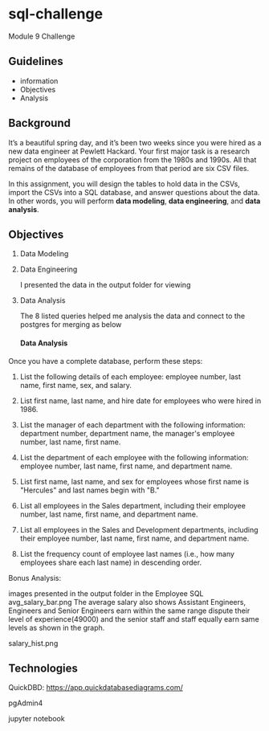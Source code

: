 # sql-challenge
Module 9 Challenge

## Guidelines
* information
* Objectives
* Analysis


## Background

It’s a beautiful spring day, and it’s been two weeks since you were hired as a new data engineer at Pewlett Hackard. Your first major task is a research project on employees of the corporation from the 1980s and 1990s. All that remains of the database of employees from that period are six CSV files.

In this assignment, you will design the tables to hold data in the CSVs, import the CSVs into a SQL database, and answer questions about the data. In other words, you will perform **data modeling**, **data engineering**, and **data analysis**.
	
## Objectives

1) Data Modeling


2) Data Engineering

	I presented the data in the output folder for viewing 

3) Data Analysis

	The 8 listed queries helped me analysis the data and connect to the postgres for merging as below

    #### Data Analysis

Once you have a complete database, perform these steps:

1. List the following details of each employee: employee number, last name, first name, sex, and salary.

2. List first name, last name, and hire date for employees who were hired in 1986.

3. List the manager of each department with the following information: department number, department name, the manager's employee number, last name, first name.

4. List the department of each employee with the following information: employee number, last name, first name, and department name.

5. List first name, last name, and sex for employees whose first name is "Hercules" and last names begin with "B."

6. List all employees in the Sales department, including their employee number, last name, first name, and department name.

7. List all employees in the Sales and Development departments, including their employee number, last name, first name, and department name.

8. List the frequency count of employee last names (i.e., how many employees share each last name) in descending order.


Bonus Analysis:

images presented in the output folder in the Employee SQL
avg_salary_bar.png
The average salary also shows Assistant Engineers, Engineers and Senior Engineers earn within the same range dispute their level of experience(49000) and the senior staff and staff equally earn same levels as shown in the graph.

salary_hist.png


## Technologies

QuickDBD: https://app.quickdatabasediagrams.com/

pgAdmin4

jupyter notebook